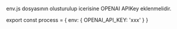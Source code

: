 env.js dosyasının olusturulup icerisine OPENAI APIKey eklenmelidir.

export const process = {
env: {
OPENAI_API_KEY: 'xxx'
}
}